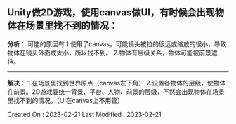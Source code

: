## Unity做2D游戏，使用canvas做UI，有时候会出现物体在场景里找不到的情况：

**分析**：
可能的原因有
1.使用了canvas，可能镜头被拉的很远或缩放的很小，导致物体在镜头外面或太小，所以找不到。
2.物体有层级关系，物体可能被前景遮挡。

---

**解决**：
1.在场景里找到世界原点（canvas左下角）
2.设置各物体的层级，使物体在前景。2D游戏要统一背景、平台、人物、前景的层级，不然会出现物体在场景里找不到的情况。（UI在canvas上不用管）

Created On : 2023-02-21
Last Modified : 2023-02-21